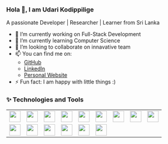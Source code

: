 ### Hola 👋, I am Udari Kodippilige
A passionate Developer | Researcher | Learner from Sri Lanka
<!--
**udaris/udaris** is a ✨ _special_ ✨ repository because its `README.md` (this file) appears on your GitHub profile.
-->
- 🔭 I’m currently working on Full-Stack Development
- 🌱 I’m currently learning Computer Science
- 👯 I’m looking to collaborate on innavative team
- 📫 You can find me on:
   - [GitHub](https://github.com/udaris)
   - [LinkedIn](https://www.linkedin.com/in/udari-kodippilige-8313101b6?lipi=urn%3Ali%3Apage%3Ad_flagship3_profile_view_base_contact_details%3B8jw6KeFRTvefhEMuyCeAGw%3D%3D)
   - [Personal Website](https://udaris.github.io/myportfilo/)
- ⚡ Fun fact: I am happy with little things :)
### ✨ Technologies and Tools
<table style="border: none;">
  <tr>
   <td><img src="https://miro.medium.com/v2/resize:fit:1400/1*CVpIFxOrnDsGwwaOKcKw_A.png" width="30" height="30"></td>
   <td><img src="https://4.bp.blogspot.com/-ou-a_Aa1t7A/W6IhNc3Q0gI/AAAAAAAAD6Y/pwh44arKiuM_NBqB1H7Pz4-7QhUxAgZkACLcBGAs/s1600/spring-boot-logo.png" width="30" height="30"></td>
   <td><img src="https://upload.wikimedia.org/wikipedia/commons/thumb/c/cf/Angular_full_color_logo.svg/250px-Angular_full_color_logo.svg.png" width="30" height="30"></td>
   <td><img src="https://d1.awsstatic.com/asset-repository/products/amazon-rds/1024px-MySQL.ff87215b43fd7292af172e2a5d9b844217262571.png" width="30" height="30"></td>
   <td><img src="https://www.devopsschool.com/blog/wp-content/uploads/2022/03/html.jpg" width="30" height="30"></td>
   <td><img src="https://stackdiary.com/wp-content/uploads/2022/03/Useful-CSS-Tricks.png" width="30" height="30"></td>
      <td><img src="https://www.computerhope.com/jargon/j/javascript.png" width="30" height="30"></td>
      <td><img src="https://upload.wikimedia.org/wikipedia/commons/thumb/b/b2/Bootstrap_logo.svg/800px-Bootstrap_logo.svg.png" width="30" height="30"></td>
      <td><img src="https://miro.medium.com/v2/resize:fit:1024/1*QY5S4senfFh-mIViSi5A_Q.png" width="30" height="30"></td>
     
   </tr>
   <tr>
       <td><img src="https://firebase.google.com/images/social.png" width="30" height="30"></td>
      <td><img src="https://www.opc-router.de/wp-content/uploads/2021/03/mongodb_thumbnail.png" width="30" height="30"></td>
     <td><img src="https://fedoramagazine.org/wp-content/uploads/2015/11/Python_logo.png" width="30" height="30"></td>
      <td><img src="https://upload.wikimedia.org/wikipedia/commons/thumb/2/27/PHP-logo.svg/1200px-PHP-logo.svg.png" width="30" height="30"></td>
      <td><img src="https://miro.medium.com/v2/resize:fit:1400/1*c_fiB-YgbnMl6nntYGBMHQ.jpeg" width="30" height="30"></td>
      <td><img src="https://upload.wikimedia.org/wikipedia/commons/thumb/d/d6/IPA_Unicode_0x0063.svg/1200px-IPA_Unicode_0x0063.svg.png" width="30" height="30"></td>
   </tr>
</table>


